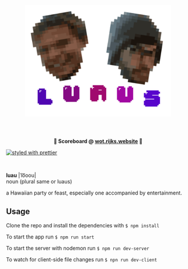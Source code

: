 <h1 align="center">
	<img width="400" src="media/logo.png" alt="Logo">
	<br>
	<br>
</h1>

<p align="center">
	<b>🚨 Scoreboard @ <a href="http://wot.rijks.website">wot.rijks.website</a> 🚨</b>
</p>

[![styled with prettier](https://img.shields.io/badge/styled_with-prettier-ff69b4.svg)](https://github.com/prettier/prettier)

<br>

**luau** |ˈlo͞oou|  
noun (plural same or luaus)  

a Hawaiian party or feast, especially one accompanied by entertainment.


## Usage

Clone the repo and install the dependencies with
`$ npm install`

To start the app run
`$ npm run start`

To start the server with nodemon run
`$ npm run dev-server`

To watch for client-side file changes run
`$ npn run dev-client`
